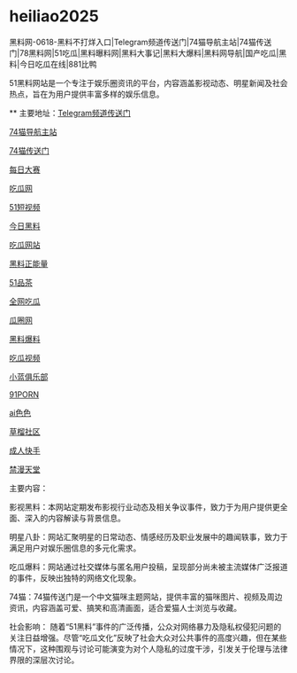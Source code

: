 # heiliao2025
黑料网-0618-黑料不打烊入口|Telegram频道传送门|74猫导航主站|74猫传送门|78黑料网|51吃瓜|黑料曝料网|黑料大事记|黑料大爆料|黑料网导航|国产吃瓜|黑料|今日吃瓜在线|881比鸭

51黑料网站是一个专注于娱乐圈资讯的平台，内容涵盖影视动态、明星新闻及社会热点，旨在为用户提供丰富多样的娱乐信息。

** 主要地址：<a href="https://74mao.com/">Telegram频道传送门</a>

<a href="https://74mao.com/">74猫导航主站</a>

<a href="https://74mao.com/">74猫传送门</a>

<a href="https://pc1-26.pages.dev/">每日大赛</a>

<a href="https://cg1-39.pages.dev/">吃瓜网</a>

<a href="https://pc2-25.pages.dev/">51短视频</a>

<a href="https://pc10-24.pages.dev/">今日黑料</a>

<a href="https://cg1-27.pages.dev/">吃瓜网站</a>

<a href="https://cg8-12.pages.dev/">黑料正能量</a>

<a href="https://pc8-34.pages.dev/">51品茶</a>

<a href="https://cg4-21.pages.dev/">全网吃瓜</a>

<a href="https://cg6-21.pages.dev/">瓜圈网</a>

<a href="https://cg5-24.pages.dev/">黑料爆料</a>

<a href="https://cg9-07.pages.dev/">吃瓜视频</a>

<a href="https://xiao-lan.pages.dev/">小蓝俱乐部</a>

<a href="https://porn05.pages.dev/">91PORN</a>

<a href="https://aisese.pages.dev/">ai色色</a>

<a href="https://cao-liu.pages.dev/">草榴社区</a>

<a href="https://chengren-05.pages.dev/">成人快手</a>

<a href="https://jin-man.pages.dev/">禁漫天堂</a>

主要内容：

影视黑料：本网站定期发布影视行业动态及相关争议事件，致力于为用户提供更全面、深入的内容解读与背景信息。

明星八卦：网站汇聚明星的日常动态、情感经历及职业发展中的趣闻轶事，致力于满足用户对娱乐圈信息的多元化需求。

吃瓜爆料：网站通过社交媒体与匿名用户投稿，呈现部分尚未被主流媒体广泛报道的事件，反映出独特的网络文化现象。

74猫：74猫传送门是一个中文猫咪主题网站，提供丰富的猫咪图片、视频及周边资讯，内容涵盖可爱、搞笑和高清画面，适合爱猫人士浏览与收藏。

社会影响：
随着“51黑料”事件的广泛传播，公众对网络暴力及隐私权侵犯问题的关注日益增强。尽管“吃瓜文化”反映了社会大众对公共事件的高度兴趣，但在某些情况下，这种围观与讨论可能演变为对个人隐私的过度干涉，引发关于伦理与法律界限的深层次讨论。
